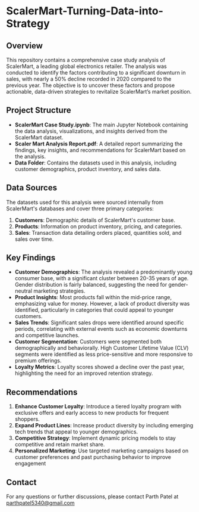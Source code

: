 # ScalerMart-Turning-Data-into-Strategy

## Overview
This repository contains a comprehensive case study analysis of ScalerMart, a leading global electronics retailer. The analysis was conducted to identify the factors contributing to a significant downturn in sales, with nearly a 50% decline recorded in 2020 compared to the previous year. The objective is to uncover these factors and propose actionable, data-driven strategies to revitalize ScalerMart’s market position.

## Project Structure
- **ScalerMart Case Study.ipynb**: The main Jupyter Notebook containing the data analysis, visualizations, and insights derived from the ScalerMart dataset.
- **Scaler Mart Analysis Report.pdf**: A detailed report summarizing the findings, key insights, and recommendations for ScalerMart based on the analysis.
- **Data Folder**: Contains the datasets used in this analysis, including customer demographics, product inventory, and sales data.

## Data Sources
The datasets used for this analysis were sourced internally from ScalerMart's databases and cover three primary categories:
1. **Customers**: Demographic details of ScalerMart's customer base.
2. **Products**: Information on product inventory, pricing, and categories.
3. **Sales**: Transaction data detailing orders placed, quantities sold, and sales over time.

## Key Findings
- **Customer Demographics**: The analysis revealed a predominantly young consumer base, with a significant cluster between 20-35 years of age. Gender distribution is fairly balanced, suggesting the need for gender-neutral marketing strategies.
- **Product Insights**: Most products fall within the mid-price range, emphasizing value for money. However, a lack of product diversity was identified, particularly in categories that could appeal to younger customers.
- **Sales Trends**: Significant sales drops were identified around specific periods, correlating with external events such as economic downturns and competitive launches.
- **Customer Segmentation**: Customers were segmented both demographically and behaviorally. High Customer Lifetime Value (CLV) segments were identified as less price-sensitive and more responsive to premium offerings.
- **Loyalty Metrics**: Loyalty scores showed a decline over the past year, highlighting the need for an improved retention strategy.

## Recommendations
1. **Enhance Customer Loyalty**: Introduce a tiered loyalty program with exclusive offers and early access to new products for frequent shoppers.
2. **Expand Product Lines**: Increase product diversity by including emerging tech trends that appeal to younger demographics.
3. **Competitive Strategy**: Implement dynamic pricing models to stay competitive and retain market share.
4. **Personalized Marketing**: Use targeted marketing campaigns based on customer preferences and past purchasing behavior to improve engagement

## Contact
For any questions or further discussions, please contact Parth Patel at parthpatel5340@gmail.com

